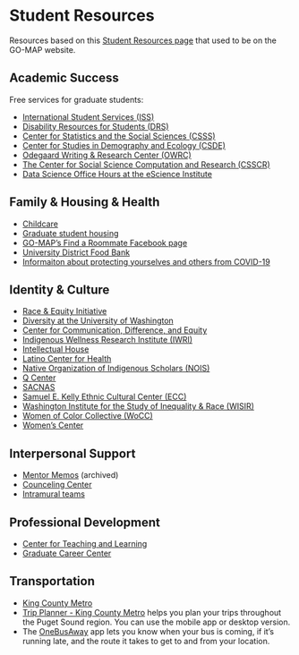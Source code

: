 
# Student Resources

Resources based on this [Student Resources page](https://web.archive.org/web/20210730143131/https://grad.uw.edu/equity-inclusion-and-diversity/go-map/student-resources/) that used to be on the GO-MAP website.

## Academic Success

Free services for graduate students:

* [International Student Services (ISS)](https://iss.washington.edu/)
* [Disability Resources for Students (DRS)](https://depts.washington.edu/uwdrs/)
* [Center for Statistics and the Social Sciences (CSSS)](https://csss.uw.edu/consulting)
* [Center for Studies in Demography and Ecology (CSDE)](https://csde.washington.edu/about/)
* [Odegaard Writing & Research Center (OWRC)](https://depts.washington.edu/owrcweb/wordpress/)
* [The Center for Social Science Computation and Research (CSSCR)](https://depts.washington.edu/csscr/)
* [Data Science Office Hours at the eScience Institute](https://escience.washington.edu/using-data-science/office-hours/)

## Family & Housing & Health
* [Childcare](https://hr.uw.edu/worklife/child-care-and-caregiving/)
* [Graduate student housing](https://hfs.uw.edu/Live/Graduates)
* [GO-MAP’s Find a Roommate Facebook page](https://www.facebook.com/groups/433915590526762/)
* [University District Food Bank](https://www.udistrictfoodbank.org/)
* [Informaiton about protecting yourselves and others from COVID-19](https://www.washington.edu/coronavirus/)

## Identity & Culture
* [Race & Equity Initiative](https://www.washington.edu/raceequity/)
* [Diversity at the University of Washington](https://www.washington.edu/diversity/)
* [Center for Communication, Difference, and Equity]()
* [Indigenous Wellness Research Institute (IWRI)](https://iwri.org/)
* [Intellectual House](https://www.washington.edu/omad/intellectual-house/)
* [Latino Center for Health](https://latinocenterforhealth.org/)
* [Native Organization of Indigenous Scholars (NOIS)](https://students.washington.edu/noisrso/about.php)
* [Q Center](https://sites.uw.edu/qcenter/)
* [SACNAS](https://sacnasuwashington.wordpress.com/)
* [Samuel E. Kelly Ethnic Cultural Center (ECC)](https://depts.washington.edu/ecc/)
* [Washington Institute for the Study of Inequality & Race (WISIR)](https://depts.washington.edu/wisir/about/)
* [Women of Color Collective (WoCC)](https://gwss.washington.edu/research/films-and-videos/uw-women-color-collective-film-0)
* [Women’s Center](https://www.washington.edu/womenscenter/)

## Interpersonal Support
* [Mentor Memos](https://web.archive.org/web/20210727094013/https://grad.uw.edu/for-students-and-post-docs/core-programs/mentoring/mentor-memos/) (archived)
* [Counceling Center](https://www.washington.edu/counseling/)
* [Intramural teams](https://www.washington.edu/ima/intramurals/)

## Professional Development
* [Center for Teaching and Learning](https://teaching.washington.edu/)
* [Graduate Career Center](https://careers.uw.edu/graduate-students/)

## Transportation
* [King County Metro](https://kingcounty.gov/en/dept/metro)
* [Trip Planner - King County Metro](https://app.tripplanner.kingcounty.gov/) helps you plan your trips throughout the Puget Sound region.  You can use the mobile app or desktop version.
* The [OneBusAway](https://onebusaway.org/) app lets you know when your bus is coming, if it’s running late, and the route it takes to get to and from your location.
